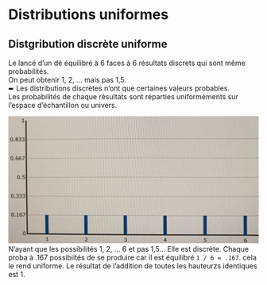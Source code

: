 # **Distributions uniformes**
## **Distgribution discrète uniforme**
Le lancé d’un dé équilibré à 6 faces à 6 résultats discrets qui sont même probabilités.  
On peut obtenir 1, 2, … mais pas 1,5.  
➨ Les distributions discrètes n’ont que certaines valeurs probables.  
Les probabilités de chaque résultats sont réparties uniforméments sur l’espace d’échantillon ou univers.
<a href="#"><div align="center"><img src="../../assets/discreteUniformDistribution.jpg" height="auto"></div></a>
N’ayant que les possibilités 1, 2, … 6 et pas 1,5… Elle est discrète.
Chaque proba à .167 possibiités de se produire car il est équilibré `1 / 6 = .167`. cela le rend uniforme. Le résultat de l’addition de toutes les hauteurzs identiques est 1.